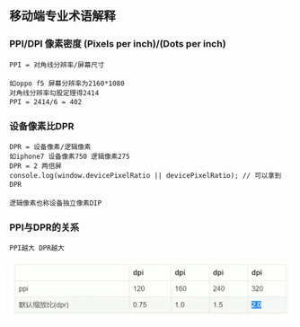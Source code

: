 ## 移动端专业术语解释


### PPI/DPI 像素密度 (Pixels per inch)/(Dots per inch)
```
PPI = 对角线分辨率/屏幕尺寸

如oppo f5 屏幕分辨率为2160*1080
对角线分辨率勾股定理得2414
PPI = 2414/6 = 402
```

### 设备像素比DPR
```
DPR = 设备像素/逻辑像素
如iphone7 设备像素750 逻辑像素275
DPR = 2 两倍屏
console.log(window.devicePixelRatio || devicePixelRatio); // 可以拿到DPR

逻辑像素也称设备独立像素DIP
```


### PPI与DPR的关系
```
PPI越大 DPR越大
```

![](./img/DPR.png)


